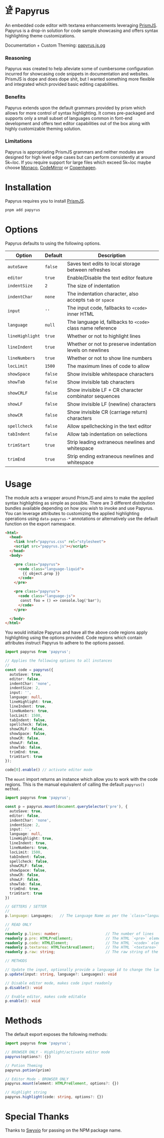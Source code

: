 # 𓁁 Papyrus

An embedded code editor with textarea enhancements leveraging [PrismJS](https://prismjs.com). Papyrus is a drop-in solution for code sample showcasing and offers syntax highlighting theme customizations.

Documentation + Custom Theming: [papyrus.js.og](https://papyrus.js.org)

### Reasoning

Papyrus was created to help alleviate some of cumbersome configuration incurred for showcasing code snippets in documentation and websites. PrismJS is dope and does dope shit, but I wanted something more flexible and integrated which provided basic editing capabilities.

### Benefits

Papyrus extends upon the default grammars provided by prism which allows for more control of syntax highlighting. It comes pre-packaged and supports only a small subset of languages common in font-end development and offers text editor capabilities out of the box along with highly customizable theming solution.

### Limitations

Papyrus is appropriating PrismJS grammars and neither modules are designed for high level edge cases but can perform consistently at around 5k~loc. If you require support for large files which exceed 5k~loc maybe choose [Monaco](https://github.com/microsoft/monaco-editor), [CodeMirror](https://codemirror.net/) or [Copenhagen](https://copenhagen.autocode.com/).

# Installation

Papyrus requires you to install [PrismJS](https://prismjs.com).

```bash
pnpm add papyrus
```

# Options

Papyrus defaults to using the following options.

| Option          | Default | Description                                                 |
| --------------- | ------- | ----------------------------------------------------------- |
| `autoSave`      | `false` | Saves text edits to local storage between refreshes         |
| `editor`        | `true`  | Enable/Disable the text editor feature                      |
| `indentSize`    | `2`     | The size of indentation                                     |
| `indentChar`    | `none`  | The indentation character, also accepts `tab` or `space`    |
| `input`         | `''`    | The input code, fallbacks to `<code>` inner HTML            |
| `language`      | `null`  | The language id, fallbacks to `<code>` class name reference |
| `lineHighlight` | `true`  | Whether or not to highlight lines                           |
| `lineIndent`    | `true`  | Whether or not to preserve indentation levels on newlines   |
| `lineNumbers`   | `true`  | Whether or not to show line numbers                         |
| `locLimit`      | `1500`  | The maximum lines of code to allow                          |
| `showSpace`     | `false` | Show invisible whitespace characters                        |
| `showTab`       | `false` | Show invisible tab characters                               |
| `showCRLF`      | `false` | Show invisible LF + CR character combinator sequences       |
| `showLF`        | `false` | Show invisible LF (newline) characters                      |
| `showCR`        | `false` | Show invisible CR (carriage return) characters              |
| `spellcheck`    | `false` | Allow spellchecking in the text editor                      |
| `tabIndent`     | `false` | Allow tab indentation on selections                         |
| `trimStart`     | `true`  | Strip leading extraneous newlines and whitespace            |
| `trimEnd`       | `true`  | Strip ending extraneous newlines and whitespace             |

# Usage

The module acts a wrapper around PrismJS and aims to make the applied syntax highlighting as simple as possible. There are 3 different distribution bundles available depending on how you wish to invoke and use Papyrus. You can leverage attributes to customizing the applied highlighting operations using `data-papyrus-*` annotations or alternatively use the default function on the export namespace.

<!--prettier-ignore-->
```html
<html>
  <head>
    <link href="papyrus.css" rel="stylesheet">
    <script src="papyrus.js"></script>
  </head>
  <body>

    <pre class="papyrus">
      <code class="language-liquid">
        {{ object.prop }}
      </code>
    </pre>

    <pre class="papyrus">
      <code class="language-js">
       const foo = () => console.log('bar');
      </code>
    </pre>

  </body>
</html>
```

You would initialize Papyrus and have all the above code regions apply highlighting using the options provided. Code regions which contain attributes instruct Papyrus to adhere to the options passed.

<!-- prettier-ignore -->
```ts
import papyrus from 'papyrus';

// Applies the following options to all instances
//
const code = papyrus({
  autoSave: true,
  editor: false,
  indentChar: 'none',
  indentSize: 2,
  input: '',
  language: null,
  lineHighlight: true,
  lineIndent: true,
  lineNumbers: true,
  locLimit: 1500,
  tabIndent: false,
  spellcheck: false,
  showCRLF: false,
  showSpace: false,
  showCR: false,
  showLF: false,
  showTab: false,
  trimEnd: true,
  trimStart: true
});

code[0].enable() // activate editor mode

```

The `mount` import returns an instance which allow you to work with the code regions. This is the manual equivalent of calling the default `papyrus() method.`

```ts
import papyrus from 'papyrus';

const p = papyrus.mount(document.querySelector('pre'), {
  autoSave: true,
  editor: false,
  indentChar: 'none',
  indentSize: 2,
  input: '',
  language: null,
  lineHighlight: true,
  lineIndent: true,
  lineNumbers: true,
  locLimit: 1500,
  tabIndent: false,
  spellcheck: false,
  showCRLF: false,
  showSpace: false,
  showCR: false,
  showLF: false,
  showTab: false,
  trimEnd: true,
  trimStart: true
})

// GETTERS / SETTER
//
p.language: Languages;   // The Language Name as per the `class="language-xxx"`

// READ ONLY
//
readonly p.lines: number;                     // The number of lines
readonly p.pre: HTMLPreElement;               // The HTML `<pre>` element
readonly p.code: HTMLElement;                 // The HTML `<code>` element
readonly p.textarea: HTMLTextAreaElement;     // The HTML `<textarea>` element
readonly p.raw: string;                       // The raw string of the `textarea`

// METHODS

// Update the input, optionally provide a language id to change the language mode.
p.update(input: string, language?: Languages): void

// Disable editor mode, makes code input readonly
p.disable(): void

// Enable editor, makes code editable
p.enable(): void

```

# Methods

The default export exposes the following methods:

```ts
import papyrus from 'papyrus';

// BROWSER ONLY - Highlight/activate editor mode
papyrus(options?: {})

// Potion Theming
papyrus.potion(prism)

// Editor Mode - BROWSER ONLY
papyrus.mount(element: HTMLPreElement, options?: {})

// Highlight string
papyrus.highlight(code: string, options?: {})
```

# Special Thanks

Thanks to [Swyxio](https://github.com/swyxio) for passing on the NPM package name.
